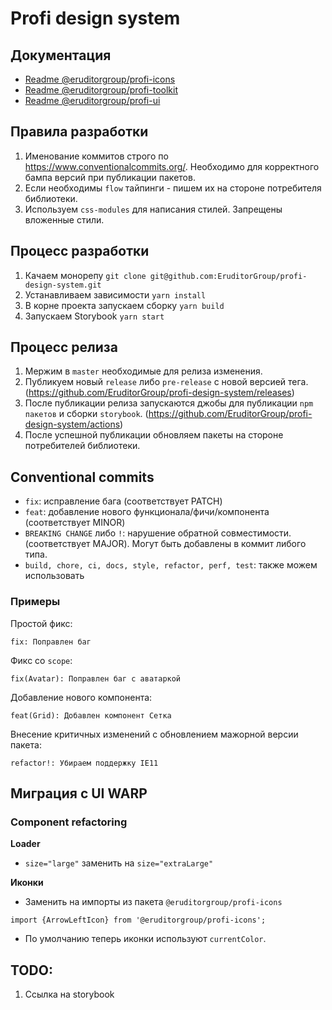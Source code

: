 # Profi design system
## Документация
* [Readme @eruditorgroup/profi-icons](https://github.com/EruditorGroup/profi-design-system/blob/master/packages/icons/README.md)
* [Readme @eruditorgroup/profi-toolkit](https://github.com/EruditorGroup/profi-design-system/blob/master/packages/toolkit/README.md)
* [Readme @eruditorgroup/profi-ui](https://github.com/EruditorGroup/profi-design-system/blob/master/packages/ui/README.md)

## Правила разработки
  1. Именование коммитов строго по https://www.conventionalcommits.org/. Необходимо для корректного бампа версий при публикации пакетов.
  2. Если необходимы `flow` тайпинги - пишем их на стороне потребителя библиотеки.
  3. Используем `css-modules` для написания стилей. Запрещены вложенные стили.

## Процесс разработки
  1. Качаем монорепу ```git clone git@github.com:EruditorGroup/profi-design-system.git```
  2. Устанавливаем зависимости ```yarn install```
  3. В корне проекта запускаем сборку ```yarn build```
  4. Запускаем Storybook ```yarn start```
 
## Процесс релиза
  1. Мержим в `master` необходимые для релиза изменения.
  2. Публикуем новый `release` либо `pre-release` с новой версией тега. (https://github.com/EruditorGroup/profi-design-system/releases)
  3. После публикации релиза запускаются джобы для публикации `npm пакетов` и сборки `storybook`. (https://github.com/EruditorGroup/profi-design-system/actions)
  4. После успешной публикации обновляем пакеты на стороне потребителей библиотеки.
## Conventional commits
* `fix`: исправление бага (соответствует PATCH)
* `feat`: добавление нового функционала/фичи/компонента (соответствует MINOR)
* `BREAKING CHANGE` либо `!`: нарушение обратной совместимости. (соответствует MAJOR). Могут быть добавлены в коммит либого типа.
* `build, chore, ci, docs, style, refactor, perf, test`:  также можем использовать
### Примеры
Простой фикс:

```fix: Поправлен баг```

Фикс со `scope`:

```fix(Avatar): Поправлен баг с аватаркой```

Добавление нового компонента:

```feat(Grid): Добавлен компонент Сетка```

Внесение критичных изменений с обновлением мажорной версии пакета:

```refactor!: Убираем поддержку IE11```

## Миграция с UI WARP
### Component refactoring
**Loader**

* `size="large"` заменить на `size="extraLarge"`

**Иконки**

* Заменить на импорты из пакета `@eruditorgroup/profi-icons`
```
import {ArrowLeftIcon} from '@eruditorgroup/profi-icons';
``` 
* По умолчанию теперь иконки используют `currentColor`.

## TODO:
1. Ссылка на storybook